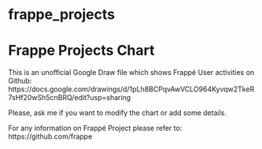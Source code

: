 # frappe_projects
<h1>Frappe Projects Chart</h1>
<p>This is an unofficial Google Draw file which shows Frappé User activities on Github:
https://docs.google.com/drawings/d/1pLh8BCPqvAwVCLO964Kyvqw2TkeR7sHf20wSh5cnBRQ/edit?usp=sharing</p>
<p>Please, ask me if you want to modify the chart or add some details.</p>
<p>For any information on Frappé Project please refer to:
  https://github.com/frappe</p>
